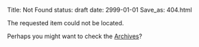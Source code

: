 Title: Not Found
status: draft
date: 2999-01-01
Save_as: 404.html

The requested item could not be located.

Perhaps you might want to check
the [Archives](archives.html)?
